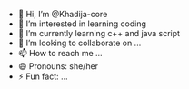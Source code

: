 - 👋 Hi, I’m @Khadija-core
- 👀 I’m interested in learning coding
- 🌱 I’m currently learning c++ and java script
- 💞️ I’m looking to collaborate on ...
- 📫 How to reach me ...
- 😄 Pronouns: she/her
- ⚡ Fun fact: ...

<!---
Khadija-core/Khadija-core is a ✨ special ✨ repository because its `README.md` (this file) appears on your GitHub profile.
You can click the Preview link to take a look at your changes.
--->
